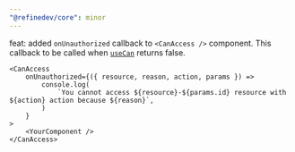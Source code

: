 ```yaml
---
"@refinedev/core": minor
---
```


feat: added `onUnauthorized` callback to `<CanAccess />` component. This callback to be called when [`useCan`](https://refine.dev/docs/api-reference/core/hooks/accessControl/useCan/) returns false.

```tsx
<CanAccess
    onUnauthorized={({ resource, reason, action, params }) =>
        console.log(
            `You cannot access ${resource}-${params.id} resource with ${action} action because ${reason}`,
        )
    }
>
    <YourComponent />
</CanAccess>
```
